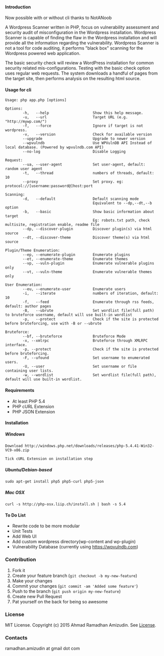 #### Introduction

Now possible with or without cli thanks to NotANoob

A Wordpress Scanner written in PHP, focus on vulnerability assessment and security audit of misconfiguration in the Wordpress installation.
Wordpress Scanner is capable of finding the flaw in the Wordpress installation and will provide all the information regarding the vulnerability.
Wordpress Scanner is not a tool for code auditing, it performs "black box" scanning for the Wordpress powered web application.

The basic security check will review a WordPress installation for common security related mis-configurations. Testing with the basic check option uses regular web requests.
The system downloads a handful of pages from the target site, then performs analysis on the resulting html source.

#### Usage for cli
```
Usage: php app.php [options]

Options:
        -h,   --help                    Show this help message.
        -u,   --url                     Target URL (e.g. "http://mywp.com/")
        -f,   --force                   Ignore if target is not wordpress.
        -v,   --version                 Check for available version
        --upgrade                       Upgrade to newer version
        --wpvulndb                      Use WPVulnDB API Instead of local database. (Powered by wpvulndb.com API)
        --no-log                        Disable Logging

Request:
        --ua, --user-agent              Set user-agent, default: random user agent
        -t,   --thread                  numbers of threads, default: 10
        --proxy                         Set proxy. eg: protocol://[username:password@]host:port

Scanning:
        -d,   --default                 Default scanning mode
                                        Equivalent to --dp,--dt,--b option
        -b,   --basic                   Show basic information about target
                                        Eg: robots.txt path, check multisite, registration enable, readme file
        --dp, --discover-plugin         Discover plugin(s) via html source
        --dt, --discover-theme          Discover theme(s) via html source

Plugin/Theme Enumeration:
        --ep, --enumerate-plugin        Enumerate plugins
        --et, --enumerate-theme         Enumerate themes
        --vp, --vuln-plugin             Enumerate vulnerable plugins only
        --vt, --vuln-theme              Enumerate vulnerable themes only

User Enumeration:
        --eu, --enumerate-user          Enumerate users
        -i,   --iterate                 numbers of iteration, default: 10
        -f,   --feed                    Enumerate through rss feeds, default: author pages
        -B,   --ubrute                  Set wordlist file(full path) to bruteforce username, default will use built-in wordlist
        -p,   --protect                 Check if the site is protected before bruteforcing, use with -B or --ubrute

Bruteforce:
        --bf, --bruteforce              Bruteforce Mode
        -x, --xmlrpc                    Bruteforce through XMLRPC interface.
        -p, --protect                   Check if the site is protected before bruteforcing.
        -F, --ufound                    Set username to enumerated users.
        -U, --user                      Set username or file containing user lists.
        -w, --wordlist                  Set wordlist file(full path), default will use built-in wordlist.
```

#### Requirements

- At least PHP 5.4
- PHP cURL Extension
- PHP JSON Extension


#### Installation

##### Windows

```Download http://windows.php.net/downloads/releases/php-5.4.41-Win32-VC9-x86.zip```

```Tick cURL Extension on installation step```

##### Ubuntu/Debian-based

```sudo apt-get install php5 php5-curl php5-json```

##### Mac OSX

```curl -s http://php-osx.liip.ch/install.sh | bash -s 5.4```

#### To Do List
- Rewrite code to be more modular
- Unit Tests
- Add Web UI
- Add custom wordpress directory(wp-content and wp-plugin)
- Vulnerability Database (currently using https://wpvulndb.com)


### Contribution

1. Fork it
2. Create your feature branch (`git checkout -b my-new-feature`)
3. Make your changes
4. Commit your changes (`git commit -am 'Added some feature'`)
5. Push to the branch (`git push origin my-new-feature`)
6. Create new Pull Request
7. Pat yourself on the back for being so awesome

### License

MIT License. Copyright (c) 2015 Ahmad Ramadhan Amizudin. See [License](https://github.com/RamadhanAmizudin/Wordpress-scanner/blob/master/LICENSE.txt).

### Contacts

ramadhan.amizudin at gmail dot com


